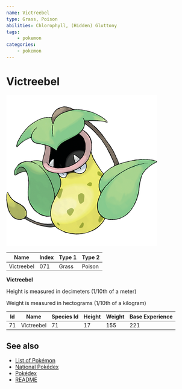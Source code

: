 ```yaml
---
name: Victreebel
type: Grass, Poison
abilities: Chlorophyll, (Hidden) Gluttony
tags:
    - pokemon
categories:
    - pokemon
---
```


# Victreebel


![Victreebel](images/071.png)

| **Name** | **Index** | **Type 1** | **Type 2** |
|----|----|----|----|
| Victreebel | 071 | Grass | Poison  |

**Victreebel** 


Height is measured in decimeters (1/10th of a meter)

Weight is measured in hectograms (1/10th of a kilogram)

| **Id** | **Name** | **Species Id** | **Height** | **Weight** | **Base Experience** |
|--------|----------|----------------|------------|------------|---------------------|
| 71 | Victreebel | 71 | 17 | 155 | 221 |


## See also

- [List of Pokémon](../pokemon.md)
- [National Pokédex](../national_pokedex.md)
- [Pokédex](../pokedex.md)
- [README](../README.md)
